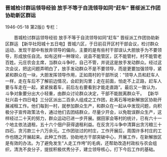 ### 晋城检讨群运领导经验  放手不等于自流领导如同“赶车”  晋绥派工作团协助新区群运

1946-05-18
第2版()
专栏：

　　晋城检讨群运领导经验
    放手不等于自流领导如同“赶车”
    晋绥派工作团协助新区群运
    【新华社阳城十五日电】晋城六区，于日前召开区村干部会议，检讨群众运动，发现干部中有放弃领导的偏向，主要的是有些村干部误认大胆放手为不要领导，形成放任自流。如有这样一种理论，说县不能管区，区不能管村，村不能管老百姓。元庄农会主席，当群众斗争时，自己不管，并说这是放手发动群众。经过这次会议，把这问题弄明白了，放手发动群众不是不要领导，而是更要加强领导，紧紧和群众在一块，大胆发挥领导作用，正如周村的干部所说：“领导人员和赶车人一样，走在车后不了解前边情况，会赶到沟里；走在前面，怕走不上正路，赶车人要与车走在一起，紧紧挨着车，前后左右要看到才能走直路”。最后又一致认为，斗争对象要分出大小轻重，由群众讨论群众决定，干部不能脱离群众干。
    【新华社兴县十四日电】三分区派出二百余人组成之工作团，赴离石等地新解放区协助开展减租工作。他们每到一村，就参加群众生产，和群众在一起从中发现问题，向积极分子宣传政策法令，通过他们去团结群众，尽量少开会，以免耽误群众生产，这样经过二十天的努力，群众运动已进一步开展。据田家会等村的统计，已有六十一个地主依法退租，五十六个佃户获得退租利益。在反贪污斗争中清算出贪污粮三十四石，贪污款三十六万余元。工作团驻过的村庄，工作开展后，周围许多村庄的工作也随之开展起来。此种工作团，协助地方干部突破中心，开展工作，在新解放区是有效的办法。为了避免发生“人走工作垮”的毛病，还帮助改造村政权与农会组织，清洗不良分子，提拔积极优秀分子，建立领导核心，打下今后工作的基础。
